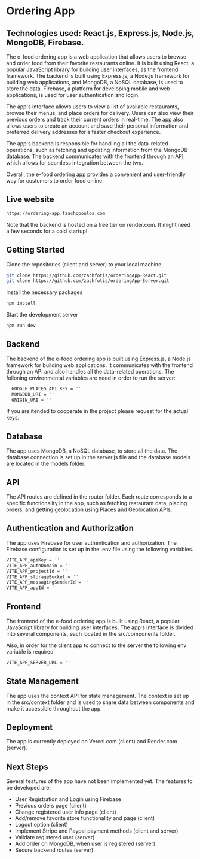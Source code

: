 # Ordering App

## Technologies used: React.js, Express.js, Node.js, MongoDB, Firebase.

The e-food ordering app is a web application that allows users to browse and order food from their favorite restaurants online.
It is built using React, a popular JavaScript library for building user interfaces, as the frontend framework.
The backend is built using Express.js, a Node.js framework for building web applications, and MongoDB, a NoSQL database, is used to store the data.
Firebase, a platform for developing mobile and web applications, is used for user authentication and login.

The app's interface allows users to view a list of available restaurants, browse their menus, and place orders for delivery.
Users can also view their previous orders and track their current orders in real-time.
The app also allows users to create an account and save their personal information and preferred delivery addresses for a faster checkout experience.

The app's backend is responsible for handling all the data-related operations, such as fetching and updating information from the MongoDB database.
The backend communicates with the frontend through an API, which allows for seamless integration between the two.

Overall, the e-food ordering app provides a convenient and user-friendly way for customers to order food online.

## Live website

```bash
https://ordering-app.fzachopoulos.com
```

Note that the backend is hosted on a free tier on render.com. It might need a few seconds for a cold startup!

## Getting Started

Clone the repositories (client and server) to your local machine

```bash
git clone https://github.com/zachfotis/orderingApp-React.git
git clone https://github.com/zachfotis/orderingApp-Server.git
```

Install the necessary packages

```bash
npm install
```

Start the development server

```bash
npm run dev
```

## Backend

The backend of the e-food ordering app is built using Express.js, a Node.js framework for building web applications. It communicates with the frontend through an API and also handles all the data-related operations. The folloning environmental variables are need in order to run the server:

```bash
  GOOGLE_PLACES_API_KEY = ''
  MONGODB_URI = ''
  ORIGIN_URI = ''
```

If you are itended to cooperate in the project please request for the actual keys.

## Database

The app uses MongoDB, a NoSQL database, to store all the data. The database connection is set up in the server.js file and the database models are located in the models folder.

## API

The API routes are defined in the router folder. Each route corresponds to a specific functionality in the app, such as fetching restaurant data, placing orders, and getting geolocation using Places and Geolocation APIs.

## Authentication and Authorization

The app uses Firebase for user authentication and authorization. The Firebase configuration is set up in the .env file using the following variables.

```bash
VITE_APP_apiKey = ''
VITE_APP_authDomain = ''
VITE_APP_projectId = ''
VITE_APP_storageBucket = ''
VITE_APP_messagingSenderId = ''
VITE_APP_appId = ''
```

## Frontend

The frontend of the e-food ordering app is built using React, a popular JavaScript library for building user interfaces. The app's interface is divided into several components, each located in the src/components folder.

Also, in order for the client app to connect to the server the following env variable is required

```bash
VITE_APP_SERVER_URL = ''
```

## State Management

The app uses the context API for state management. The context is set up in the src/context folder and is used to share data between components and make it accessible throughout the app.

## Deployment

The app is currently deployed on Vercel.com (client) and Render.com (server).

## Next Steps

Several features of the app have not been implemented yet. The features to be developed are:

- User Registration and Login using Firebase
- Previous orders page (client)
- Change registered user info page (client)
- Add/remove favorite store functionality and page (client)
- Logout option (client)
- Implement Stripe and Paypal payment methods (client and server)
- Validate registered user (server)
- Add order on MongoDB, when user is registered (server)
- Secure backend routes (server)
